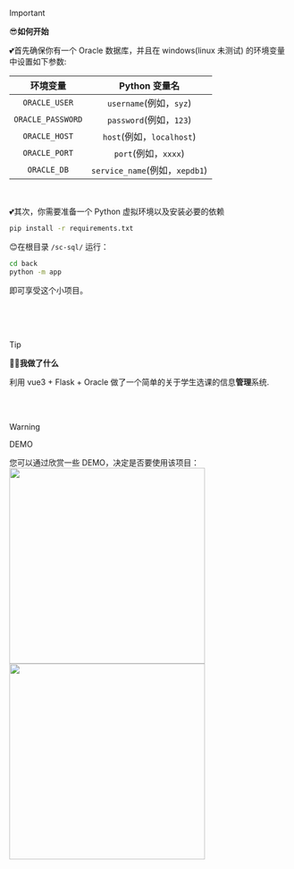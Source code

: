 > [!IMPORTANT]
> 😎**如何开始**

💕首先确保你有一个 Oracle 数据库，并且在 windows(linux 未测试) 的环境变量中设置如下参数:

| 环境变量       | Python 变量名      |
|:--------------:|:------------------:|
| `ORACLE_USER`   | `username`(例如，`syz`)         |
| `ORACLE_PASSWORD` | `password`(例如，`123`)        |
| `ORACLE_HOST`   | `host`(例如，`localhost`)             |
| `ORACLE_PORT`   | `port`(例如，`xxxx`)             |
| `ORACLE_DB`     | `service_name`(例如，`xepdb1`)     |

<br/>

💕其次，你需要准备一个 Python 虚拟环境以及安装必要的依赖
```bash
pip install -r requirements.txt
```

😊在根目录 `/sc-sql/` 运行：
```bash
cd back
python -m app
```
即可享受这个小项目。

<br/>
<br/>
<br/>


> [!TIP]
> 😶‍🌫️**我做了什么**

利用 vue3 + Flask + Oracle 做了一个简单的关于学生选课的信息**管理**系统.

<br/>
<br/>

> [!WARNING]
> DEMO

您可以通过欣赏一些 DEMO，决定是否要使用该项目：
[<img src="figs/turbo_steps02_frog.png" height="350px"/>](https://imgsli.com/MjQ2ODA0) [<img src="figs/turbo_steps02_building.png" height="350px"/>](https://imgsli.com/MjQ2ODA2)


